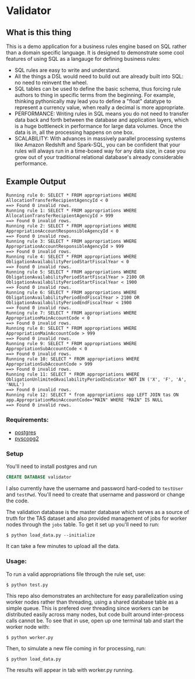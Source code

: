 # Validator

## What is this thing
This is a demo application for a business rules engine based on SQL rather than a domain specific language. It is designed to demonstrate some cool features of using SQL as a langauge for defining business rules:
- SQL rules are easy to write and understand. 
- All the things a DSL would need to build out are already built into SQL: no need to reinvent the wheel.
- SQL tables can be used to define the basic schema, thus forcing rule authors to thing in specific terms from the beginning. For example, thinking pythonically may lead you to define a "float" datatype to represent a currency value, when really a decimal is more appropriate. 
- PERFORMANCE: Writing rules in SQL means you do not need to transfer data back and forth between the database and application layers, which is a huge bottleneck in performance for large data volumes. Once the data is in, all the processing happens on one box.   
- SCALABILITY: With advances in massively parallel processing systems like Amazon Redshift and Spark-SQL, you can be confident that your rules will always run in a time-boxed way for any data size, in case you grow out of your traditional relational database's already considerable performance. 

## Example Output
```shell
Running rule 0: SELECT * FROM appropriations WHERE AllocationTransferRecipientAgencyId < 0
==> Found 0 invalid rows.
Running rule 1: SELECT * FROM appropriations WHERE AllocationTransferRecipientAgencyId > 999
==> Found 0 invalid rows.
Running rule 2: SELECT * FROM appropriations WHERE AppropriationAccountResponsibleAgencyId < 0
==> Found 0 invalid rows.
Running rule 3: SELECT * FROM appropriations WHERE AppropriationAccountResponsibleAgencyId > 999
==> Found 0 invalid rows.
Running rule 4: SELECT * FROM appropriations WHERE ObligationAvailabilityPeriodStartFiscalYear < 0
==> Found 0 invalid rows.
Running rule 5: SELECT * FROM appropriations WHERE ObligationAvailabilityPeriodStartFiscalYear > 2100 OR ObligationAvailabilityPeriodStartFiscalYear < 1900
==> Found 0 invalid rows.
Running rule 6: SELECT * FROM appropriations WHERE ObligationAvailabilityPeriodEndFiscalYear > 2100 OR ObligationAvailabilityPeriodEndFiscalYear < 1900
==> Found 0 invalid rows.
Running rule 7: SELECT * FROM appropriations WHERE AppropriationMainAccountCode < 0
==> Found 0 invalid rows.
Running rule 8: SELECT * FROM appropriations WHERE AppropriationMainAccountCode > 999
==> Found 0 invalid rows.
Running rule 9: SELECT * FROM appropriations WHERE AppropriationSubAccountCode < 0
==> Found 0 invalid rows.
Running rule 10: SELECT * FROM appropriations WHERE AppropriationSubAccountCode > 999
==> Found 0 invalid rows.
Running rule 11: SELECT * FROM appropriations WHERE ObligationUnlimitedAvailabilityPeriodIndicator NOT IN ('X', 'F', 'A', 'NULL')
==> Found 0 invalid rows.
Running rule 12: SELECT * from appropriations app LEFT JOIN tas ON app.AppropriationMainAccountCode="MAIN" WHERE "MAIN" IS NULL
==> Found 0 invalid rows.
```

### Requirements:
- [postgres](http://www.postgresql.org/download/)
- [pyscopg2](http://initd.org/psycopg/docs/install.html)

### Setup
You'll need to install postgres and run
```sql
CREATE DATABASE validator
```
I also currently have the username and password hard-coded to `testUser` and `testPwd`. You'll need to create that username and password or change the code.

The validation database is the master database which serves as a source of truth for the TAS dataset and also provided management of jobs for worker nodes through the `jobs` table. To get it set up you'll need to run:

```shell
$ python load_data.py --initialize
```
It can take a few minutes to upload all the data.

### Usage:
To run a valid appropriations file through the rule set, use:
```shell
$ python test.py
```

This repo also demonstrates an architecture for easy parallelization using worker nodes rather than threading, using a shared database table as a simple queue. This is prefered over threading since workers can be distributed easily across many nodes, but code built around inter-process calls cannot be.
To see that in use, open up one terminal tab and start the worker node with:
```shell
$ python worker.py
```
Then, to simulate a new file coming in for processing, run:
```shell
$ python load_data.py
```
The results will appear in tab with worker.py running.